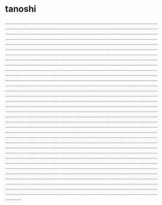 # tanoshi
.....................................................................................................................................................................................................................................................................................................................................................................................................................................................................................................................................................................................................................................................................................................................................................................................................................................................................................................................................................................................................................................................................................................................................................................................................................................................................................................................................................................................................................................................................................................................................................................................................................................................................................................................................................................................................................................................................................................................................................................................................................................................................................................................................................................................................................................................................................................................................................................................................................................................................................................................................................................................................................................................................................................................................................................................................................................................................................................................................................................................................................................................................................................................................................................................................................................................................................................................................................................................................................................................................................................................................................................................................................................................................................................................................................................................................................................................................................................................................................................................................................................................................................................................................................................................................................................................................................................................................................................................................